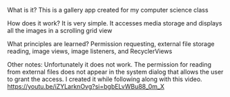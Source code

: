 What is it? 
This is a gallery app created for my computer science class

How does it work?
It is very simple. It accesses media storage and displays all the images in a scrolling grid view

What principles are learned?
Permission requesting, external file storage reading, image views, image listeners, and RecyclerViews

Other notes:
Unfortunately it does not work. The permission for reading from external files does not appear in the system dialog that allows the user to grant the access.
I created it while following along with this video. https://youtu.be/iZYLarknOvg?si=bgbELvWBu88_0m_X
